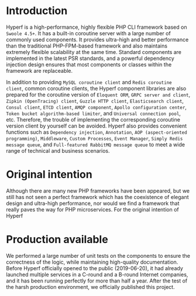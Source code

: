 # Introduction

Hyperf is a high-performance, highly flexible PHP CLI framework based on `Swoole 4.5+`. It has a built-in coroutine server with a large number of commonly used components. It provides ultra-high and better performance than the traditional PHP-FPM-based framework and also maintains extremely flexible scalability at the same time. Standard components are implemented in the latest PSR standards, and a powerful dependency injection design ensures that most components or classes within the framework are replaceable.

In addition to providing `MySQL coroutine client` and `Redis coroutine client`, common coroutine clients, the Hyperf component libraries are also prepared for the coroutine version of `Eloquent ORM`, `GRPC server and client`, `Zipkin (OpenTracing) client`, `Guzzle HTTP client`, `Elasticsearch client`, `Consul client`, `ETCD client`, `AMQP component`, `Apollo configuration center`, `Token bucket algorithm-based limiter`, and `Universal connection pool`, etc. Therefore, the trouble of implementing the corresponding coroutine version client by yourself can be avoided. Hyperf also provides convenient functions such as `Dependency injection`, `Annotation`, `AOP (aspect-oriented programming)`, `Middleware`, `Custom Processes`, `Event Manager`, `Simply Redis message queue`, and `Full-featured RabbitMQ message queue` to meet a wide range of technical and business scenarios.

# Original intention

Although there are many new PHP frameworks have been appeared, but we still has not seen a perfect framework which has the coexistence of elegant design and ultra-high performance, nor would we find a framework that really paves the way for PHP microservices. For the original intention of Hyperf

# Production available

We performed a large number of unit tests on the components to ensure the correctness of the logic, while maintaining high-quality documentation. Before Hyperf officially opened to the public (2019-06-20), it had already launched multiple services in a C-round and a B-round Internet companies, and it has been running perfectly for more than half a year. After the test of the harsh production environment, we officially published this project.
